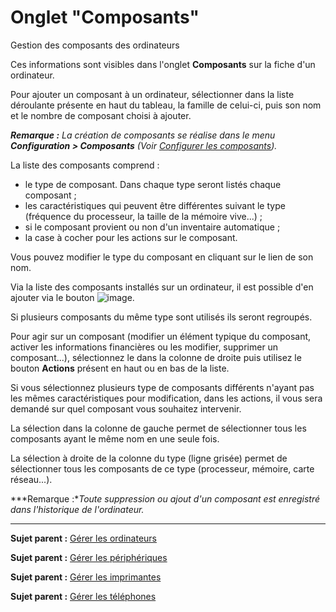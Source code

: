 Onglet "Composants"
===================

Gestion des composants des ordinateurs

Ces informations sont visibles dans l'onglet **Composants** sur la fiche d'un ordinateur.

Pour ajouter un composant à un ordinateur, sélectionner dans la liste déroulante présente en haut du tableau, la famille de celui-ci, puis son nom et le nombre de composant choisi à ajouter.

***Remarque :*** *La création de composants se réalise dans le menu ***Configuration \> Composants*** (Voir [Configurer les composants](index.php?fr/08_Module_Configuration/03_Composants.md "Les composants se configurent depuis le menu Configuration > Composants")).*

La liste des composants comprend :

- le type de composant. Dans chaque type seront listés chaque composant ;
- les caractéristiques qui peuvent être différentes suivant le type (fréquence du processeur, la taille de la mémoire vive...) ;
- si le composant provient ou non d'un inventaire automatique ;
- la case à cocher pour les actions sur le composant.

Vous pouvez modifier le type du composant en cliquant sur le lien de son nom.

Via la liste des composants installés sur un ordinateur, il est possible d'en ajouter via le bouton ![image](docs/image/add_dropdown.png).

Si plusieurs composants du même type sont utilisés ils seront regroupés.

Pour agir sur un composant (modifier un élément typique du composant, activer les informations financières ou les modifier, supprimer un composant...),  sélectionnez le dans la colonne de droite puis utilisez le bouton <b>Actions</b> présent en haut ou en bas de la liste. 

Si vous sélectionnez plusieurs type de composants différents n'ayant pas les mêmes caractéristiques pour modification, dans les actions, il vous sera demandé sur quel composant vous souhaitez intervenir.

La sélection dans la colonne de gauche permet de sélectionner tous les composants ayant le même nom en une seule fois.

La sélection à droite de la colonne du type (ligne grisée) permet de sélectionner tous les composants de ce type (processeur, mémoire, carte réseau...).

***Remarque :**Toute suppression ou ajout d'un composant est enregistré dans l'historique de l'ordinateur.*

-----------
**Sujet parent :** [Gérer les ordinateurs](index.php?fr/03_Module_Parc/02_Ordinateurs.md "Les ordinateurs se gèrent depuis le menu Parc > Ordinateurs")

**Sujet parent :** [Gérer les périphériques](index.php?fr/03_Module_Parc/06_Périphériques.md "Les périphériques se gèrent depuis le menu Parc > Périphériques")

**Sujet parent :** [Gérer les imprimantes](index.php?fr/03_Module_Parc/07_Imprimantes.md "Les imprimantes se gèrent depuis le menu Parc > Imprimantes")

**Sujet parent :** [Gérer les téléphones](index.php?fr/03_Module_Parc/10_Téléphones.md "Les téléphones se gèrent depuis le menu Parc > Téléphones")
